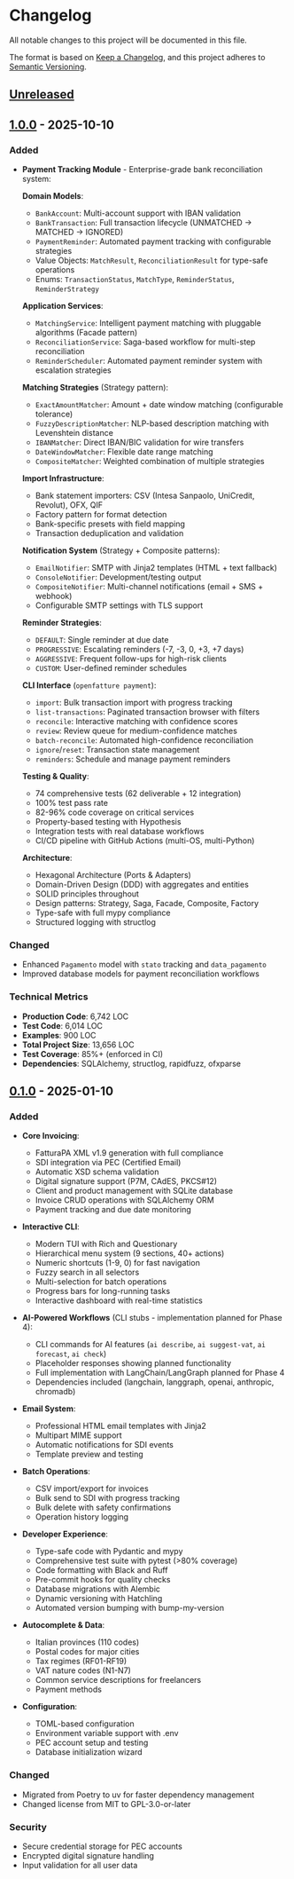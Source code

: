 # Changelog

All notable changes to this project will be documented in this file.

The format is based on [Keep a Changelog](https://keepachangelog.com/en/1.0.0/),
and this project adheres to [Semantic Versioning](https://semver.org/spec/v2.0.0.html).

## [Unreleased]

## [1.0.0] - 2025-10-10

### Added
- **Payment Tracking Module** - Enterprise-grade bank reconciliation system:

  **Domain Models**:
  - `BankAccount`: Multi-account support with IBAN validation
  - `BankTransaction`: Full transaction lifecycle (UNMATCHED → MATCHED → IGNORED)
  - `PaymentReminder`: Automated payment tracking with configurable strategies
  - Value Objects: `MatchResult`, `ReconciliationResult` for type-safe operations
  - Enums: `TransactionStatus`, `MatchType`, `ReminderStatus`, `ReminderStrategy`

  **Application Services**:
  - `MatchingService`: Intelligent payment matching with pluggable algorithms (Facade pattern)
  - `ReconciliationService`: Saga-based workflow for multi-step reconciliation
  - `ReminderScheduler`: Automated payment reminder system with escalation strategies

  **Matching Strategies** (Strategy pattern):
  - `ExactAmountMatcher`: Amount + date window matching (configurable tolerance)
  - `FuzzyDescriptionMatcher`: NLP-based description matching with Levenshtein distance
  - `IBANMatcher`: Direct IBAN/BIC validation for wire transfers
  - `DateWindowMatcher`: Flexible date range matching
  - `CompositeMatcher`: Weighted combination of multiple strategies

  **Import Infrastructure**:
  - Bank statement importers: CSV (Intesa Sanpaolo, UniCredit, Revolut), OFX, QIF
  - Factory pattern for format detection
  - Bank-specific presets with field mapping
  - Transaction deduplication and validation

  **Notification System** (Strategy + Composite patterns):
  - `EmailNotifier`: SMTP with Jinja2 templates (HTML + text fallback)
  - `ConsoleNotifier`: Development/testing output
  - `CompositeNotifier`: Multi-channel notifications (email + SMS + webhook)
  - Configurable SMTP settings with TLS support

  **Reminder Strategies**:
  - `DEFAULT`: Single reminder at due date
  - `PROGRESSIVE`: Escalating reminders (-7, -3, 0, +3, +7 days)
  - `AGGRESSIVE`: Frequent follow-ups for high-risk clients
  - `CUSTOM`: User-defined reminder schedules

  **CLI Interface** (`openfatture payment`):
  - `import`: Bulk transaction import with progress tracking
  - `list-transactions`: Paginated transaction browser with filters
  - `reconcile`: Interactive matching with confidence scores
  - `review`: Review queue for medium-confidence matches
  - `batch-reconcile`: Automated high-confidence reconciliation
  - `ignore`/`reset`: Transaction state management
  - `reminders`: Schedule and manage payment reminders

  **Testing & Quality**:
  - 74 comprehensive tests (62 deliverable + 12 integration)
  - 100% test pass rate
  - 82-96% code coverage on critical services
  - Property-based testing with Hypothesis
  - Integration tests with real database workflows
  - CI/CD pipeline with GitHub Actions (multi-OS, multi-Python)

  **Architecture**:
  - Hexagonal Architecture (Ports & Adapters)
  - Domain-Driven Design (DDD) with aggregates and entities
  - SOLID principles throughout
  - Design patterns: Strategy, Saga, Facade, Composite, Factory
  - Type-safe with full mypy compliance
  - Structured logging with structlog

### Changed
- Enhanced `Pagamento` model with `stato` tracking and `data_pagamento`
- Improved database models for payment reconciliation workflows

### Technical Metrics
- **Production Code**: 6,742 LOC
- **Test Code**: 6,014 LOC
- **Examples**: 900 LOC
- **Total Project Size**: 13,656 LOC
- **Test Coverage**: 85%+ (enforced in CI)
- **Dependencies**: SQLAlchemy, structlog, rapidfuzz, ofxparse

## [0.1.0] - 2025-01-10

### Added
- **Core Invoicing**:
  - FatturaPA XML v1.9 generation with full compliance
  - SDI integration via PEC (Certified Email)
  - Automatic XSD schema validation
  - Digital signature support (P7M, CAdES, PKCS#12)
  - Client and product management with SQLite database
  - Invoice CRUD operations with SQLAlchemy ORM
  - Payment tracking and due date monitoring

- **Interactive CLI**:
  - Modern TUI with Rich and Questionary
  - Hierarchical menu system (9 sections, 40+ actions)
  - Numeric shortcuts (1-9, 0) for fast navigation
  - Fuzzy search in all selectors
  - Multi-selection for batch operations
  - Progress bars for long-running tasks
  - Interactive dashboard with real-time statistics

- **AI-Powered Workflows** (CLI stubs - implementation planned for Phase 4):
  - CLI commands for AI features (`ai describe`, `ai suggest-vat`, `ai forecast`, `ai check`)
  - Placeholder responses showing planned functionality
  - Full implementation with LangChain/LangGraph planned for Phase 4
  - Dependencies included (langchain, langgraph, openai, anthropic, chromadb)

- **Email System**:
  - Professional HTML email templates with Jinja2
  - Multipart MIME support
  - Automatic notifications for SDI events
  - Template preview and testing

- **Batch Operations**:
  - CSV import/export for invoices
  - Bulk send to SDI with progress tracking
  - Bulk delete with safety confirmations
  - Operation history logging

- **Developer Experience**:
  - Type-safe code with Pydantic and mypy
  - Comprehensive test suite with pytest (>80% coverage)
  - Code formatting with Black and Ruff
  - Pre-commit hooks for quality checks
  - Database migrations with Alembic
  - Dynamic versioning with Hatchling
  - Automated version bumping with bump-my-version

- **Autocomplete & Data**:
  - Italian provinces (110 codes)
  - Postal codes for major cities
  - Tax regimes (RF01-RF19)
  - VAT nature codes (N1-N7)
  - Common service descriptions for freelancers
  - Payment methods

- **Configuration**:
  - TOML-based configuration
  - Environment variable support with .env
  - PEC account setup and testing
  - Database initialization wizard

### Changed
- Migrated from Poetry to uv for faster dependency management
- Changed license from MIT to GPL-3.0-or-later

### Security
- Secure credential storage for PEC accounts
- Encrypted digital signature handling
- Input validation for all user data

[Unreleased]: https://github.com/gianlucamazza/openfatture/compare/v1.0.0...HEAD
[1.0.0]: https://github.com/gianlucamazza/openfatture/compare/v0.1.0...v1.0.0
[0.1.0]: https://github.com/gianlucamazza/openfatture/releases/tag/v0.1.0
